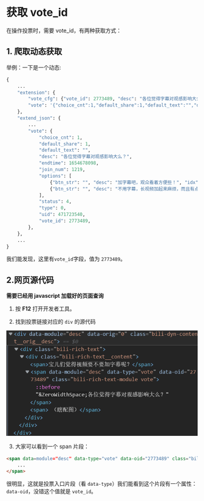 # 获取 vote_id

在操作投票时，需要 vote_id，有两种获取方式：

## 1. 爬取动态获取
举例：一下是一个动态:
``` python
{
    ...
    "extension": {
        "vote_cfg": {"vote_id": 2773489, "desc": "各位觉得字幕对观感影响大么？", "join_num": 1219},
        "vote": '{"choice_cnt":1,"default_share":1,"default_text":"","desc":"各位觉得字幕对观感影响大么？","endtime":1654678098,"join_num":1219,"options":[{"btn_str":"","desc":"加字幕吧，观众看着方便些！","idx":1,"title":""},{"btn_str":"","desc":"不用字幕，长视频加起来麻烦，而且有点挡","idx":2,"title":""}],"status":4,"type":0,"uid":471723540,"vote_id":2773489}',
    },
    "extend_json": {
        ...
        "vote": {
            "choice_cnt": 1,
            "default_share": 1,
            "default_text": "",
            "desc": "各位觉得字幕对观感影响大么？",
            "endtime": 1654678098,
            "join_num": 1219,
            "options": [
                {"btn_str": "", "desc": "加字幕吧，观众看着方便些！", "idx": 1, "title": ""},
                {"btn_str": "", "desc": "不用字幕，长视频加起来麻烦，而且有点挡", "idx": 2, "title": ""},
            ],
            "status": 4,
            "type": 0,
            "uid": 471723540,
            "vote_id": 2773489,
        },
    },
    ...
}
```

我们能发现，这里有`vote_id`字段，值为 `2773489`。

## 2.网页源代码

**需要已经用 javascript 加载好的页面查询**

1. 按 **F12** 打开开发者工具。

2. 找到投票链接对应的 `div` 的源代码

![如图](vote_source.png)

3. 大家可以看到一个 span 片段：

``` html
<span data=module="desc" data-type="vote" data-oid="2773489" class="bili-rich-text-module vote">
    ...
</span>
```

很明显，这就是投票入口片段（看 `data-type`）我们能看到这个片段有一个属性：`data-oid`，没错这个值就是 `vote_id`。
